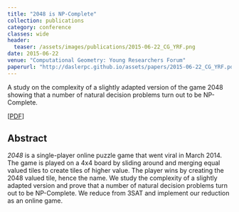 ```yaml
---
title: "2048 is NP-Complete"
collection: publications
category: conference
classes: wide
header: 
  teaser: /assets/images/publications/2015-06-22_CG_YRF.png
date: 2015-06-22
venue: "Computational Geometry: Young Researchers Forum"
paperurl: "http://daslerpc.github.io/assets/papers/2015-06-22_CG_YRF.pdf"
---
```


A study on the complexity of a slightly adapted version of the game 2048 showing that a number of natural decision problems turn out to be NP-Complete.

\[[PDF](/assets/papers/2015-06-22_CG_YRF.pdf)\]

## Abstract
_2048_ is a single-player online puzzle game that went viral in March 2014. The game is played on a 4x4 board by sliding around and merging equal valued tiles to create tiles of higher value. The player wins by creating the 2048 valued tile, hence the name. We study the complexity of a slightly adapted version and prove that a number of natural decision problems turn out to be NP-Complete. We reduce from 3SAT and implement our reduction as an online game.